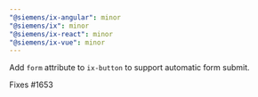 ```yaml
---
"@siemens/ix-angular": minor
"@siemens/ix": minor
"@siemens/ix-react": minor
"@siemens/ix-vue": minor
---
```


Add `form` attribute to `ix-button` to support automatic form submit.

Fixes #1653

